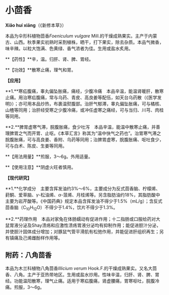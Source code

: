 # 小茴香

**Xiǎo huí xiāng**（《新修本草》）

本品为伞形科植物茴香*Foeniculum vulgare* Mill.的干燥成熟果实。主产于内蒙古、山西。秋季果实初熟时采割植株，晒干，打下果实，除去杂质。本品气微香，味辛辣。以粒大饱满、色黄绿、香气浓者为佳。生用或盐水炙用。

**【药性】**辛，温。归肝、肾、脾、胃经。

**【功效】**散寒止痛，理气和胃。

**【应用】**

**1.**寒疝腹痛，睾丸偏坠胀痛，痛经，少腹冷痛　本品辛温，能温肾暖肝，散寒止痛。用治寒疝腹痛，常与乌药、青皮、高良姜等配伍，如天台乌药散（《医学发明》）；亦可用本品炒热，布裹温熨腹部。治肝气郁滞，睾丸偏坠胀痛，可与橘核、山楂等同用；治肝经受寒之少腹冷痛，或冲任虚寒之痛经，可与当归、川芎、肉桂等同用。

**2.**脾胃虚寒气滞，脘腹胀痛，食少吐泻　本品辛温，能温中散寒止痛，并善理脾胃之气而开胃、止呕。《本草汇言》称其为“温中快气之药也”。治胃寒气滞之脘腹胀痛，可与高良姜、香附、乌药等同用；治脾胃虚寒，脘腹胀痛、呕吐食少，可与白术、陈皮、生姜等同用。

**【用法用量】**煎服，3～6g。外用适量。

**【使用注意】**阴虚火旺者慎用。

**【现代研究】**

**1.**化学成分　主要含挥发油约3%～6%，主要成分为反式茴香脑、柠檬烯、葑酮、爱草脑、*γ*-松油烯、*α*-蒎烯、月桂烯等。另含脂肪油约18%，其脂肪酸中主要为岩芹酸等。《中国药典》规定本品含挥发油不得少于1.5%（mL/g）；含反式茴香脑（C<sub>10</sub>H<sub>12</sub>O）不得少于1.4%，饮片不得少于1.3%。

**2.**药理作用　本品对家兔在体肠蠕动有促进作用；十二指肠或口服给药对大鼠胃液分泌及Shay溃疡和应激性溃疡胃液分泌均有抑制作用；能促进胆汁分泌，并使胆汁固体成分增加；对豚鼠气管平滑肌有松弛作用，并能促进肝组织再生；另有镇痛及己烯雌酚样作用等。

## 附药：八角茴香

本品为木兰科植物八角茴香*Illicium verum* Hook.F.的干燥成熟果实。又名大茴香、八角。主产于亚热带地区。生用或盐水炒用。性味辛温，归肝、肾、脾、胃经。功能温阳散寒，理气止痛。适用于寒疝腹痛，肾虚腰痛，胃寒呕吐，脘腹冷痛。煎服，3～6g。